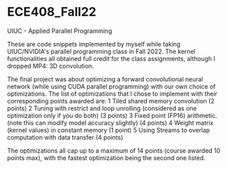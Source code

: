 # ECE408_Fall22
UIUC - Applied Parallel Programming 

These are code snippets implemented by myself while taking UIUC/NVIDIA's parallel programming class in Fall 2022.
The kernel functionalities all obtained full credit for the class assignments, although I dropped MP4: 3D convolution.

The final project was about optimizing a forward convolutional neural network (while using CUDA parallel programming) with our own choice of optimizations.
The list of optimizations that I chose to implement with their corresponding points awarded are:
1 Tiled shared memory convolution (2 points)
2 Tuning with restrict and loop unrolling (considered as one optimization only if you do both) (3 points)
3 Fixed point (FP16) arithmetic. (note this can modify model accuracy slightly) (4 points)
4 Weight matrix (kernel values) in constant memory (1 point)
5 Using Streams to overlap computation with data transfer (4 points)

The optimizations all cap up to a maximum of 14 points (course awarded 10 points max), with the fastest optimization being the second one listed.

